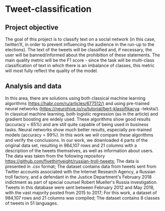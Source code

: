 # Tweet-classification
## Project objective
The goal of this project is to classify text on a social network (in this case, twitter/X, in order to prevent influencing the audience in the run-up to the elections). The text of the tweets will be classified and, if necessary, the user will be banned/informed about the prohibition of these statements.
The main quality metric will be the F1 score - since the task will be multi-class classification of text in which there is an imbalance of classes, this metric will most fully reflect the quality of the model.
## Analysis and data
In this area, there are solutions using both classical machine learning algorithms (https://habr.com/ru/articles/677512/) and using pre-trained neural networks (https://neurohive.io/ru/tutorial/bert-klassifikacya -teksta/). In classical machine learning, both logistic regression (as in the article) and gradient boosting are widely used. These algorithms show good results (accuracy = 65%) and are still quite capable of being used in business tasks. Neural networks show much better results, especially pre-trained models (accuracy = 99%). In this work we will compare these algorithms and verify the conclusions.
In our work, we downloaded 4 parts of the original data set, resulting in 984,107 rows and 21 columns with a description of the tweets themselves, as well as information about users.
The data was taken from the following repository https://github.com/fivethirtyeight/russian-troll-tweets;
The data is presented in .csv format;
The dataset contains data from tweets sent from Twitter accounts associated with the Internet Research Agency, a Russian troll factory, and a defendant in the Justice Department's February 2018 indictment as part of special counsel Robert Mueller's Russia investigation. Tweets in this database were sent between February 2012 and May 2018, with the vast majority posted from 2015 to 2017;
For this work, a dataset of 984,107 rows and 21 columns was compiled;
The dataset contains 8 classes of tweets in 51 languages.
